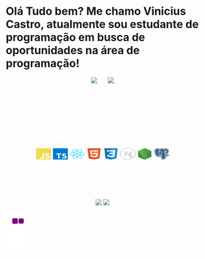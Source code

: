 <h1> Olá Tudo bem? Me chamo Vinicius Castro, atualmente sou estudante de programação em busca de oportunidades na área de programação! </h1>

<div style="display: flex; flex-direction: column; text-align: center; gap: 2em;">

<div style="display: flex; gap: 2em; justify-content: center;">
    <img style="height: 10em" src="https://github-readme-stats.vercel.app/api?username=vinifcastro&show_icons=true&theme=dracula"></img>
    <img style="height: 10em" src="https://github-readme-stats.vercel.app/api/top-langs/?username=vinifcastro&layout=compact&langs_count=16&theme=dracula"></img>
</div>

<div style="display: inline_block"><br>
    <img align="center" alt="Vinicius-Js" height="30" width="40" src="https://raw.githubusercontent.com/devicons/devicon/master/icons/javascript/javascript-plain.svg">
    <img align="center" alt="Vinicius-Ts" height="30" width="40" src="https://raw.githubusercontent.com/devicons/devicon/master/icons/typescript/typescript-plain.svg">
    <img align="center" alt="Vinicius-React" height="30" width="40" src="https://raw.githubusercontent.com/devicons/devicon/master/icons/react/react-original.svg">
    <img align="center" alt="Vinicius-HTML" height="30" width="40" src="https://raw.githubusercontent.com/devicons/devicon/master/icons/html5/html5-original.svg">
    <img align="center" alt="Vinicius-CSS" height="30" width="40" src="https://raw.githubusercontent.com/devicons/devicon/master/icons/css3/css3-original.svg">
    <img align="center" alt="Vinicius-Nextjs" height="30" width="40" src="https://raw.githubusercontent.com/devicons/devicon/master/icons/nextjs/nextjs-line.svg">
    <img align="center" alt="Vinicius-Nodejs" height="30" width="40" src="https://raw.githubusercontent.com/devicons/devicon/master/icons/nodejs/nodejs-original.svg">
    <img align="center" alt="Vinicius-PostgreSQL" height="30" width="40" src="https://raw.githubusercontent.com/devicons/devicon/master/icons/postgresql/postgresql-original.svg">
</div>

##
 
<div> 
<a href = "mailto:vini-freitascastro@hotmail.com"><img src="https://img.shields.io/badge/Microsoft_Outlook-0078D4?style=for-the-badge&logo=microsoft-outlook&logoColor=white" target="_blank"></a>
<a href="https://www.linkedin.com/in/vinicius-castro-891485192/" target="_blank"><img src="https://img.shields.io/badge/-LinkedIn-%230077B5?style=for-the-badge&logo=linkedin&logoColor=white" target="_blank"></a> 
</div>

</div>

![snake gif](https://github.com/vinifcastro/vinifcastro/blob/output/github-contribution-grid-snake.gif)

